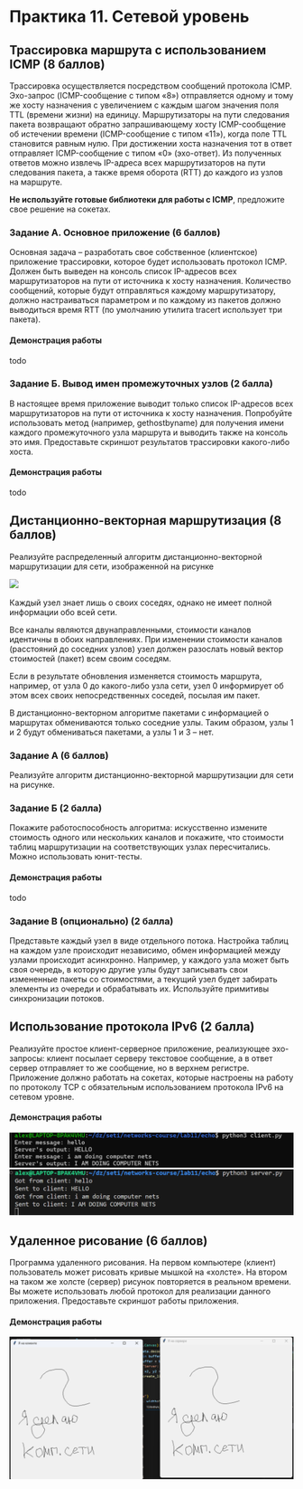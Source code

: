 # Практика 11. Сетевой уровень

## Трассировка маршрута с использованием ICMP (8 баллов)
Трассировка осуществляется посредством сообщений протокола ICMP. Эхо-запрос 
(ICMP-сообщение с типом «8») отправляется одному и тому же хосту назначения с увеличением с
каждым шагом значения поля TTL (времени жизни) на единицу. Маршрутизаторы на пути
следования пакета возвращают обратно запрашивающему хосту ICMP-сообщение об истечении
времени (ICMP-сообщение с типом «11»), когда поле TTL становится равным нулю. При
достижении хоста назначения тот в ответ отправляет ICMP-сообщение с типом «0» (эхо-ответ). Из
полученных ответов можно извлечь IP-адреса всех маршрутизаторов на пути следования пакета, а
также время оборота (RTT) до каждого из узлов на маршруте.

**Не используйте готовые библиотеки для работы с ICMP**, предложите свое решение на сокетах.

### Задание А. Основное приложение (6 баллов)
Основная задача – разработать свое собственное (клиентское) приложение трассировки, которое
будет использовать протокол ICMP.
Должен быть выведен на консоль список IP-адресов всех маршрутизаторов на пути от источника к
хосту назначения. Количество сообщений, которые будут отправляться каждому маршрутизатору,
должно настраиваться параметром и по каждому из пакетов должно выводиться время RTT (по
умолчанию утилита tracert использует три пакета).

#### Демонстрация работы
todo

### Задание Б. Вывод имен промежуточных узлов (2 балла)
В настоящее время приложение выводит только список IP-адресов всех маршрутизаторов на пути
от источника к хосту назначения. Попробуйте использовать метод (например, gethostbyname) для
получения имени каждого промежуточного узла маршрута и выводить также на консоль это имя.
Предоставьте скриншот результатов трассировки какого-либо хоста.

#### Демонстрация работы
todo

## Дистанционно-векторная маршрутизация (8 баллов)
Реализуйте распределенный алгоритм дистанционно-векторной маршрутизации для сети,
изображенной на рисунке

<img src="images/example-network.png" width=300 />

Каждый узел знает лишь о своих соседях, однако не имеет полной информации обо всей сети.

Все каналы являются двунаправленными, стоимости каналов идентичны в обоих направлениях.
При изменении стоимости каналов (расстояний до соседних узлов) узел должен разослать новый
вектор стоимостей (пакет) всем своим соседям.

Если в результате обновления изменяется стоимость маршрута, например, от узла 0 до какого-либо 
узла сети, узел 0 информирует об этом всех своих непосредственных соседей, посылая им пакет.

В дистанционно-векторном алгоритме пакетами с информацией о маршрутах обмениваются
только соседние узлы. Таким образом, узлы 1 и 2 будут обмениваться пакетами, а узлы 1 и 3 – нет.

### Задание А (6 баллов)
Реализуйте алгоритм дистанционно-векторной маршрутизации для сети на рисунке.

### Задание Б (2 балла)
Покажите работоспособность алгоритма: искусственно измените стоимость одного или
нескольких каналов и покажите, что стоимости таблиц маршрутизации на соответствующих узлах
пересчитались. Можно использовать юнит-тесты.

#### Демонстрация работы
todo

### Задание В (опционально) (2 балла)
Представьте каждый узел в виде отдельного потока. Настройка таблиц на каждом узле
происходит независимо, обмен информацией между узлами происходит асинхронно. Например,
у каждого узла может быть своя очередь, в которую другие узлы будут записывать свои
измененные пакеты со стоимостями, а текущий узел будет забирать элементы из очереди и
обрабатывать их. Используйте примитивы синхронизации потоков.

## Использование протокола IPv6 (2 балла)
Реализуйте простое клиент-серверное приложение, реализующее эхо-запросы: клиент посылает
серверу текстовое сообщение, а в ответ сервер отправляет то же сообщение, но в верхнем
регистре. Приложение должно работать на сокетах, которые настроены на работу по протоколу
TCP с обязательным использованием протокола IPv6 на сетевом уровне.

#### Демонстрация работы
![alt text](echo/image.png)
![alt text](echo/image-1.png)

## Удаленное рисование (6 баллов)
Программа удаленного рисования. На первом компьютере (клиент) пользователь может рисовать
кривые мышкой на «холсте». На втором на таком же холсте (сервер) рисунок повторяется в
реальном времени. Вы можете использовать любой протокол для реализации данного
приложения. Предоставьте скриншот работы приложения.

#### Демонстрация работы
![todo](drawing/image.png)
